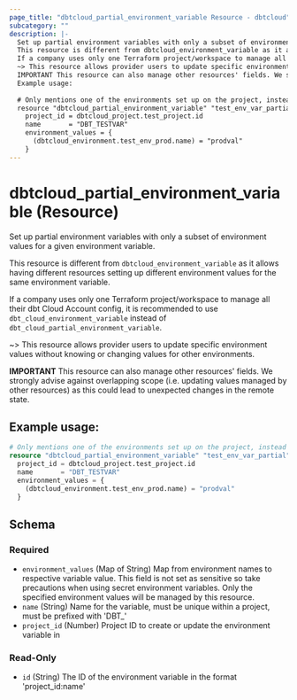 ```yaml
---
page_title: "dbtcloud_partial_environment_variable Resource - dbtcloud"
subcategory: ""
description: |-
  Set up partial environment variables with only a subset of environment values for a given environment variable.
  This resource is different from dbtcloud_environment_variable as it allows having different resources setting up different environment values for the same environment variable.
  If a company uses only one Terraform project/workspace to manage all their dbt Cloud Account config, it is recommended to use dbt_cloud_environment_variable instead of dbt_cloud_partial_environment_variable.
  ~> This resource allows provider users to update specific environment values without knowing or changing values for other environments.
  IMPORTANT This resource can also manage other resources' fields. We strongly advise against overlapping scope (i.e. updating values managed by other resources) as this could lead to unexpected changes in the remote state.
  Example usage:
  
  # Only mentions one of the environments set up on the project, instead of all of them
  resource "dbtcloud_partial_environment_variable" "test_env_var_partial" {
    project_id = dbtcloud_project.test_project.id
    name       = "DBT_TESTVAR"
    environment_values = {
      (dbtcloud_environment.test_env_prod.name) = "prodval"
    }
---
```


# dbtcloud_partial_environment_variable (Resource)


Set up partial environment variables with only a subset of environment values for a given environment variable.

This resource is different from `dbtcloud_environment_variable` as it allows having different resources setting up different environment values for the same environment variable.

If a company uses only one Terraform project/workspace to manage all their dbt Cloud Account config, it is recommended to use `dbt_cloud_environment_variable` instead of `dbt_cloud_partial_environment_variable`.

~> This resource allows provider users to update specific environment values without knowing or changing values for other environments.

**IMPORTANT** This resource can also manage other resources' fields. We strongly advise against overlapping scope (i.e. updating values managed by other resources) as this could lead to unexpected changes in the remote state.

## Example usage:
```terraform
# Only mentions one of the environments set up on the project, instead of all of them
resource "dbtcloud_partial_environment_variable" "test_env_var_partial" {
  project_id = dbtcloud_project.test_project.id
  name       = "DBT_TESTVAR"
  environment_values = {
    (dbtcloud_environment.test_env_prod.name) = "prodval"
  }
```



<!-- schema generated by tfplugindocs -->
## Schema

### Required

- `environment_values` (Map of String) Map from environment names to respective variable value. This field is not set as sensitive so take precautions when using secret environment variables. Only the specified environment values will be managed by this resource.
- `name` (String) Name for the variable, must be unique within a project, must be prefixed with 'DBT_'
- `project_id` (Number) Project ID to create or update the environment variable in

### Read-Only

- `id` (String) The ID of the environment variable in the format 'project_id:name'
